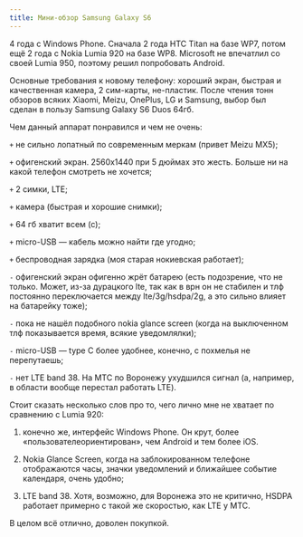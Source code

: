 ```yaml
---
title: Мини-обзор Samsung Galaxy S6
---
```


4 года с Windows Phone. Сначала 2 года HTC Titan на базе WP7, потом ещё 2 года с Nokia Lumia 920 на базе WP8. Microsoft не впечатлил со своей Lumia 950, поэтому решил попробовать Android.

Основные требования к новому телефону: хороший экран, быстрая и качественная камера, 2 сим-карты, не-пластик.
После чтения тонн обзоров всяких Xiaomi, Meizu, OnePlus, LG и Samsung, выбор был сделан в пользу Samsung Galaxy S6 Duos 64гб.

Чем данный аппарат понравился и чем не очень:

`+` не сильно лопатный по современным меркам (привет Meizu MX5);

`+` офигенский экран. 2560x1440 при 5 дюймах это жесть. Больше ни на какой телефон смотреть не хочется;

`+` 2 симки, LTE;

`+` камера (быстрая и хорошие снимки);

`+` 64 гб хватит всем (с);

`+` micro-USB — кабель можно найти где угодно;

`+` беспроводная зарядка (моя старая нокиевская работает);


`-` офигенский экран офигенно жрёт батарею (есть подозрение, что не только. Может, из-за дурацкого lte, так как в врн он не стабилен и тлф постоянно переключается между lte/3g/hsdpa/2g, а это сильно влияет на батарейку тоже);

`-` пока не нашёл подобного nokia glance screen (когда на выключенном тлф показывается время, всякие уведомлялки);

`-` micro-USB — type C более удобнее, конечно, с похмелья не перепутаешь;

`-` нет LTE band 38. На МТС по Воронежу ухудшился сигнал (а, например, в области вообще перестал работать LTE).

Стоит сказать несколько слов про то, чего лично мне не хватает по сравнению с Lumia 920:

1) конечно же, интерфейс Windows Phone. Он крут, более &laquo;пользователеориентирован&raquo;, чем Android и тем более iOS.

2) Nokia Glance Screen, когда на заблокированном телефоне отображаются часы, значки уведомлений и ближайшее событие календаря, очень удобно;

3) LTE band 38. Хотя, возможно, для Воронежа это не критично, HSDPA работает примерно с такой же скоростью, как LTE у МТС.

В целом всё отлично, доволен покупкой.
